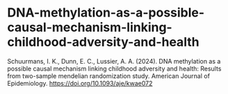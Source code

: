 # DNA-methylation-as-a-possible-causal-mechanism-linking-childhood-adversity-and-health
Schuurmans, I. K., Dunn, E. C., Lussier, A. A. (2024). DNA methylation as a possible causal mechanism linking childhood adversity and health: Results from two-sample mendelian randomization study. American Journal of Epidemiology. https://doi.org/10.1093/aje/kwae072
